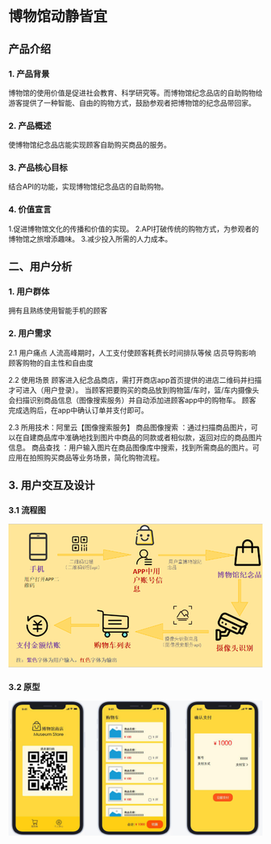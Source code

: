 # 博物馆动静皆宜

## 产品介绍

### 1. 产品背景
博物馆的使用价值是促进社会教育、科学研究等。而博物馆纪念品店的自助购物给游客提供了一种智能、自由的购物方式，鼓励参观者把博物馆的纪念品带回家。

### 2. 产品概述
使博物馆纪念品店能实现顾客自助购买商品的服务。

### 3. 产品核心目标
结合API的功能，实现博物馆纪念品店的自助购物。

### 4. 价值宣言
1.促进博物馆文化的传播和价值的实现。
2.API打破传统的购物方式，为参观者的博物馆之旅增添趣味。
3.减少投入所需的人力成本。

## 二、用户分析


### 1. 用户群体
拥有且熟练使用智能手机的顾客

### 2. 用户需求

2.1 用户痛点
人流高峰期时，人工支付使顾客耗费长时间排队等候
店员导购影响顾客购物的自主性和自由度

2.2 使用场景
顾客进入纪念品商店，需打开商店app首页提供的进店二维码并扫描才可进入（用户登录）。
当顾客把要购买的商品放到购物篮/车时，篮/车内摄像头会扫描识别商品信息（图像搜索服务）并自动添加进顾客app中的购物车。
顾客完成选购后，在app中确认订单并支付即可。

2.3 所用技术：阿里云【图像搜索服务】
商品图像搜索 ：通过扫描商品图片，可以在自建商品库中准确地找到图片中商品的同款或者相似款，返回对应的商品图片信息。
商品查找 ：用户输入图片在商品图像库中搜索，找到所需商品的图片。可应用在拍照购买商品等业务场景，简化购物流程。


## 3. 用户交互及设计

### 3.1 流程图
![流程图](https://github.com/pumennn/museum/blob/master/%E5%8D%9A%E7%89%A9%E9%A6%86/%E5%8D%9A%E7%89%A9%E9%A6%86%E6%B5%81%E7%A8%8B%E5%9B%BE.png)

### 3.2 原型

![原型](https://github.com/pumennn/museum/blob/master/%E5%8D%9A%E7%89%A9%E9%A6%86/%E5%8D%9A%E7%89%A9%E9%A6%86%E5%8E%9F%E5%9E%8B.png)
